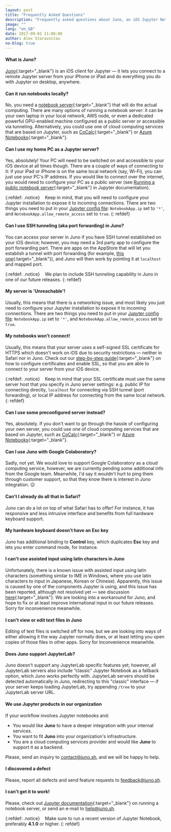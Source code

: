 ```yaml
---
layout: post
title: "Frequently Asked Questions"
description: "Frequently asked questions about Juno, an iOS Jupyter Notebook client for iPad and iPhone."
image: ""
lang: "en_GB"
date: 2017-09-01 11:00:00
author: Alex Staravoitau
no-blog: true
---
```

#### What is Juno?
[Juno](https://itunes.apple.com/app/juno-jupyter-notebook-client/id1315744137){:target="_blank"} is an iOS client for Jupyter — it lets you connect to a remote Jupyter server from your iPhone or iPad and do everything you do with Jupyter on desktop, anywhere.

#### Can it run notebooks locally?
No, you need a [notebook server](http://jupyter-notebook.readthedocs.io/en/latest/public_server.html){:target="_blank"} that will do the actual computing. There are many options of running a notebook server: it can be your own laptop in your local network, AWS node, or even a dedicated powerful GPU-enabled machine configured as a public server or accessible via tunneling. Alternatively, you could use one of cloud computing services that are based on Jupyter, such as [CoCalc](http://cocalc.com){:target="_blank"} or [Azure Notebooks](https://notebooks.azure.com){:target="_blank"}.

#### Can I use my home PC as a Jupyter server?
Yes, absolutely! Your PC will need to be switched on and accessible to your iOS device at all times though. There are a couple of ways of connecting to it: if your iPad or iPhone is on the same local network (say, Wi-Fi), you can just use your PC's IP address. If you would like to connect over the internet, you would need to configure your PC as a public server (see [Running a public notebook server](http://jupyter-notebook.readthedocs.io/en/stable/public_server.html#running-a-public-notebook-server){:target="_blank"} in Jupyter documentation).

{:refdef: .notice}
<i class="fa fa-info-circle fa-2x" aria-hidden="true" style="color: #CCCCCC; vertical-align: middle;"></i><span style="display:inline-block; width: 8px;"></span> <span>Keep in mind, that you will need to configure your Jupyter installation to expose it to incoming connections. There are two things you need to put in your [Jupyter config file](https://jupyter-notebook.readthedocs.io/en/stable/config.html): `NotebookApp.ip` set to `'*'`, and `NotebookApp.allow_remote_access` set to `true`.</span>
{: refdef}

#### Can I use SSH tunneling (aka port forwarding) in Juno?
You can access your server in Juno if you have SSH tunnel established on your iOS device; however, you may need a 3rd party app to configure the port forwarding part. There are apps on the AppStore that will let you establish a tunnel with port forwarding (for example, [this one](https://itunes.apple.com/app/ssh-tunnel/id1260223542?mt=8){:target="_blank"}), and Juno will then work by pointing it at `localhost` and mapped port.

{:refdef: .notice}
<i class="fa fa-info-circle fa-2x" aria-hidden="true" style="color: #CCCCCC; vertical-align: middle;"></i><span style="display:inline-block; width: 8px;"></span> <span>We plan to include SSH tunneling capability in Juno in one of our future releases.</span>
{: refdef}

#### My server is 'Unreachable'!
Usually, this means that there is a networking issue, and most likely you just need to configure your Jupyter installation to expose it to incoming connections. There are two things you need to put in your [Jupyter config file](https://jupyter-notebook.readthedocs.io/en/stable/config.html): `NotebookApp.ip` set to `'*'`, and `NotebookApp.allow_remote_access` set to `true`.

#### My notebooks won't connect!
Usually, this means that your server uses a self-signed SSL certificate for HTTPS which doesn't work on iOS due to security restrictions — neither in Safari nor in Juno. Check out our [step-by-step guide](/ssl-self-signed-cert){:target="_blank"} on how to configure certificates and enable SSL, so that you are able to connect to your server from your iOS device.

{:refdef: .notice}
<i class="fa fa-info-circle fa-2x" aria-hidden="true" style="color: #CCCCCC; vertical-align: middle;"></i><span style="display:inline-block; width: 8px;"></span> <span>Keep in mind that your SSL certificate must use the same server host that you specify in Juno server settings: e.g. public IP for connecting directly, `localhost` for connecting via SSH tunnel (port forwarding), or local IP address for connecting from the same local network.</span>
{: refdef}

#### Can I use some preconfigured server instead?
Yes, absolutely. If you don't want to go through the hassle of configuring your own server, you could use one of cloud computing services that are based on Jupyter, such as [CoCalc](http://cocalc.com){:target="_blank"} or [Azure Notebooks](https://notebooks.azure.com){:target="_blank"}.

#### Can I use Juno with Google Colaboratory?
Sadly, not yet. We would love to support Google Colaboratory as a cloud computing service, however, we are currently pending some additional info from the Google team. Meanwhile, I'd say it wouldn't hurt to ping them through customer support, so that they know there is interest in Juno integration. 😉

#### Can't I already do all that in Safari?
Juno can do a lot on top of what Safari has to offer! For instance, it has responsive and less intrusive interface and benefits from full hardware keyboard support.

#### My hardware keyboard doesn’t have an Esc key
Juno has additional binding to **Control** key, which duplicates **Esc** key and lets you enter command mode, for instance.

#### I can't use assisted input using latin characters in Juno
Unfortunately, there is a known issue with assisted input using latin characters (something similar to IME in Windows, where you use latin characters to input in Japanese, Korean or Chinese). Apparently, this issue is caused by one of the components Jupyter is using, and this issue has been reported, although not resolved yet — see discussion [here](https://github.com/codemirror/CodeMirror/issues/3137){:target="_blank"}. We are looking into a workaround for Juno, and hope to fix or at least improve international input in our future releases. Sorry for inconvenience meanwhile. 

#### I can't view or edit text files in Juno
Editing of text files is switched off for now, but we are looking into ways of either allowing it the way Jupyter normally does, or at least letting you open copies of those files in other apps. Sorry for inconvenience meanwhile.

#### Does Juno support JupyterLab?
Juno doesn't support any JupyterLab specific features yet; however, all JupyterLab servers also include “classic" Jupyter Notebook as a fallback option, which Juno works perfectly with. JupyterLab servers should be detected automatically in Juno, redirecting to this "classic" interface — if your server keeps loading JupyterLab, try appending `/tree` to your JupyterLab server URL. 

#### We use Jupyter products in our organization
If your workflow involves Jupyter notebooks and:
* You would like **Juno** to have a deeper integration with your internal services.
* You want to fit **Juno** into your organization's infrastructure.
* You are a cloud computing services provider and would like **Juno** to support it as a backend.

Please, send an inquiry to [contact@juno.sh](mailto:contact@juno.sh), and we will be happy to help.

#### I discovered a defect
Please, report all defects and send feature requests to [feedback@juno.sh](mailto:feedback@juno.sh).

#### I can't get it to work!
Please, check out [Jupyter documentation](http://jupyter-notebook.readthedocs.io/en/latest/public_server.html){:target="_blank"} on running a notebook server, or send an e-mail to [help@juno.sh](mailto:help@juno.sh).

{:refdef: .notice}
<i class="fa fa-info-circle fa-2x" aria-hidden="true" style="color: #CCCCCC; vertical-align: middle;"></i><span style="display:inline-block; width: 8px;"></span> <span>Make sure to run a recent version of Jupyter Notebook, preferably <b>4.1.0</b> or higher.</span>
{: refdef}
